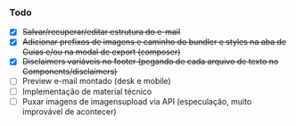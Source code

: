 ### Todo

- [x] ~~Salvar/recuperar/editar estrutura do e-mail~~
- [x] ~~Adicionar prefixos de imagens e caminho do bundler e styles na aba de Guias e/ou na modal de export (composer)~~
- [x] ~~Disclaimers variáveis no footer (pegando de cada arquivo de texto no Components/disclaimers)~~
- [ ] Preview e-mail montado (desk e mobile)
- [ ] Implementação de material técnico
- [ ] Puxar imagens de imagensupload via API (especulação, muito improvável de acontecer)
